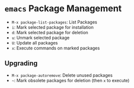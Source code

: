 # `emacs` Package Management

- `M-x package-list-packages`: List Packages
- `i`: Mark selected package for installation
- `d`: Mark selected package for deletion
- `u`: Unmark selected package
- `U`: Update all packages
- `x`: Execute commands on marked packages

## Upgrading

- `M-x package-autoremove`: Delete unused packages
- `~`: Mark obsolete packages for deletion (then `x` to execute)
